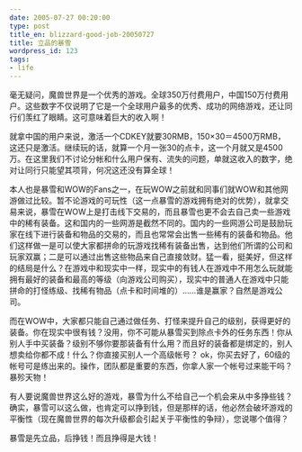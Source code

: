 ```yaml
---
date: 2005-07-27 00:20:00
type: post
title_en: blizzard-good-job-20050727
title: 立品的暴雪
wordpress_id: 123
tags:
- life
---
```


毫无疑问，魔兽世界是一个优秀的游戏。全球350万付费用户，中国150万付费用户。这些数字不仅说明了它是一个全球用户最多的优秀、成功的网络游戏，还让同行们羡红了眼睛。这可意味着巨大的收入啊！  
  
就拿中国的用户来说，激活一个CDKEY就要30RMB，150×30＝4500万RMB，这还只是激活。继续玩的话，就算一个月一张30的点卡，这一个月就又是4500万。在这里我们不讨论分帐和什么用户保有、流失的问题，单就这收入的数字，绝对让同行只能望其项背，何况这还没有算全球！  
  
本人也是暴雪和WOW的Fans之一，在玩WOW之前就和同事们就WOW和其他网游做过比较。暂不论游戏的可玩性（这一点暴雪的游戏拥有绝对的优势），就拿交易来说，暴雪在WOW上是打击线下交易的，而且暴雪也更不会去自己卖一些游戏中的稀有装备。这和国内的一些网游是截然不同的。国内的一些网游公司是鼓励玩家在线下进行装备和物品的交易的，而且也常常会出售一些稀有的装备和物品。他们这样做一是可以使大家都拼命的玩游戏找稀有装备出售，达到他们所谓的公司和玩家双赢；二是可以通过出售这些物品来自己直接敛财。猛一看，挺美好，但这样的结局是什么？在游戏中和现实中一样，现实中的有钱人在游戏中不用怎么玩就能拥有最好的装备和最高的等级（向游戏公司购买），现实中的普通人在游戏中只能拼命的打怪练级、找稀有物品（点卡和时间堆的）……谁是赢家？自然是游戏公司。  
  
而在WOW中，大家都只能自己通过做任务、打怪来提升自己的级别，获得更好的装备。你在现实中很有钱？没用，你不可能从暴雪买到除点卡外的任务东西！你从别人手中买装备？级别不够你要那装备有什么用？而且好的装备都是绑定的，别人想卖给你都不成！什么？你直接买别人一个高级帐号？ ok，你买去好了，60级的帐号可是练出来的。操作，团队都是重要的东西，你拿人家一个帐号过来能干吗？暴殄天物！  
  
有人要说魔兽世界这么好的游戏，暴雪为什么不给自己一个机会来从中多挣些钱？确实，暴雪可以这么做，也肯定可以挣到钱，但是那样的话，他必然会破坏游戏的平衡性（现在魔兽世界的每次升级都会引起关于平衡性的争辩），您说哪个值得？  
  
暴雪是先立品，后挣钱！而且挣得是大钱！
